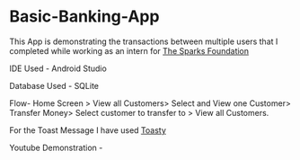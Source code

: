 # Basic-Banking-App
This App is demonstrating the transactions between multiple users that I completed while working as an intern for [The Sparks Foundation](https://www.thesparksfoundationsingapore.org/)

IDE Used - Android Studio

Database Used - SQLite

Flow- Home Screen > View all Customers> Select and View one Customer> Transfer Money> Select customer to transfer to > View all Customers.

For the Toast Message I have used [Toasty](https://github.com/GrenderG/Toasty)

Youtube Demonstration - 
